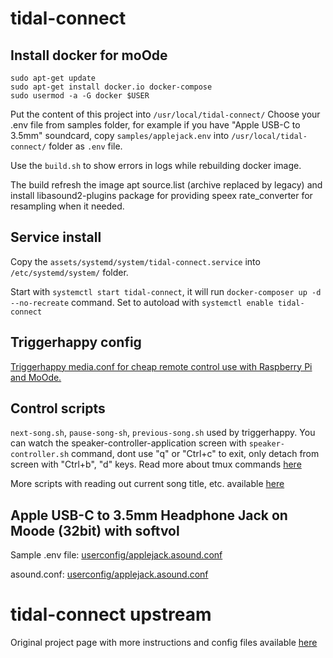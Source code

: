 # tidal-connect

## Install docker for moOde

```code
sudo apt-get update
sudo apt-get install docker.io docker-compose
sudo usermod -a -G docker $USER
```

Put the content of this project into `/usr/local/tidal-connect/`
Choose your .env file from samples folder, for example if you have "Apple USB-C to 3.5mm" soundcard, copy `samples/applejack.env` into `/usr/local/tidal-connect/` folder as `.env` file.

Use the `build.sh` to show errors in logs while rebuilding docker image.

The build refresh the image apt source.list (archive replaced by legacy) and install libasound2-plugins package for providing speex rate_converter for resampling when it needed.

## Service install

Copy the `assets/systemd/system/tidal-connect.service` into `/etc/systemd/system/` folder.

Start with `systemctl start tidal-connect`, it will run `docker-composer up -d --no-recreate` command.
Set to autoload with `systemctl enable tidal-connect`

## Triggerhappy config
[Triggerhappy media.conf for cheap remote control use with Raspberry Pi and MoOde.](https://github.com/zamiere/tidal-connect/blob/main/assets/triggerhappy/triggers.d/media.conf)

## Control scripts

`next-song.sh`, `pause-song-sh`, `previous-song.sh` used by triggerhappy.
You can watch the speaker-controller-application screen with `speaker-controller.sh` command, dont use "q" or "Ctrl+c" to exit, only detach from screen with "Ctrl+b", "d" keys.
Read more about tmux commands [here](https://man7.org/linux/man-pages/man1/tmux.1.html)

More scripts with reading out current song title, etc. available [here](https://github.com/ce-designs/tidal-connect-docker)

## Apple USB-C to 3.5mm Headphone Jack on Moode (32bit) with softvol

Sample .env file:
[userconfig/applejack.asound.conf](https://github.com/zamiere/tidal-connect/blob/main/samples/applejack.env)

asound.conf:
[userconfig/applejack.asound.conf](https://github.com/zamiere/tidal-connect/blob/main/userconfig/applejack.asound.conf)

# tidal-connect upstream

Original project page with more instructions and config files available [here](https://github.com/GioF71/tidal-connect/)
